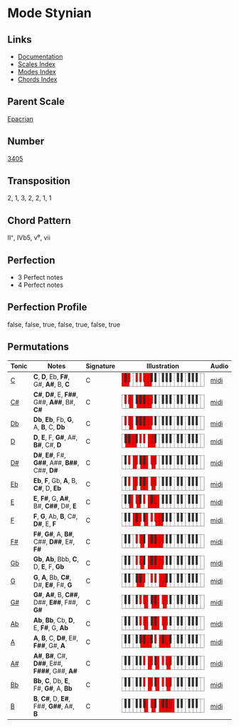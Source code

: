 # Mode Stynian

## Links

- [Documentation](README.md)
- [Scales Index](Scales.md)
- [Modes Index](Modes.md)
- [Chords Index](Chords.md)

## Parent Scale

[Epacrian](ScaleEpacrian.md)

## Number

[3405](https://ianring.com/musictheory/scales/3405)

## Transposition

2, 1, 3, 2, 2, 1, 1

## Chord Pattern

II⁺, IVb5, v⁰, vii

## Perfection

- 3 Perfect notes
- 4 Perfect notes

## Perfection Profile

false, false, true, false, true, false, true

## Permutations

| Tonic | Notes | Signature | Illustration | Audio |
|-------|-------|-----------|--------------|-------|
| [C](ModeCNaturalStynian.md) | **C**, **D**, Eb, **F#**, G#, **A#**, B, **C** | C | ![CNaturalStynian](ModeCNaturalStynian.png) | [midi](https://github.com/edipermadi/music/blob/main/docs/ModeCNaturalStynian.mid?raw=true) |
| [C#](ModeCSharpStynian.md) | **C#**, **D#**, E, **F##**, G##, **A##**, B#, **C#** | C | ![CSharpStynian](ModeCSharpStynian.png) | [midi](https://github.com/edipermadi/music/blob/main/docs/ModeCSharpStynian.mid?raw=true) |
| [Db](ModeDFlatStynian.md) | **Db**, **Eb**, Fb, **G**, A, **B**, C, **Db** | C | ![DFlatStynian](ModeDFlatStynian.png) | [midi](https://github.com/edipermadi/music/blob/main/docs/ModeDFlatStynian.mid?raw=true) |
| [D](ModeDNaturalStynian.md) | **D**, **E**, F, **G#**, A#, **B#**, C#, **D** | C | ![DNaturalStynian](ModeDNaturalStynian.png) | [midi](https://github.com/edipermadi/music/blob/main/docs/ModeDNaturalStynian.mid?raw=true) |
| [D#](ModeDSharpStynian.md) | **D#**, **E#**, F#, **G##**, A##, **B##**, C##, **D#** | C | ![DSharpStynian](ModeDSharpStynian.png) | [midi](https://github.com/edipermadi/music/blob/main/docs/ModeDSharpStynian.mid?raw=true) |
| [Eb](ModeEFlatStynian.md) | **Eb**, **F**, Gb, **A**, B, **C#**, D, **Eb** | C | ![EFlatStynian](ModeEFlatStynian.png) | [midi](https://github.com/edipermadi/music/blob/main/docs/ModeEFlatStynian.mid?raw=true) |
| [E](ModeENaturalStynian.md) | **E**, **F#**, G, **A#**, B#, **C##**, D#, **E** | C | ![ENaturalStynian](ModeENaturalStynian.png) | [midi](https://github.com/edipermadi/music/blob/main/docs/ModeENaturalStynian.mid?raw=true) |
| [F](ModeFNaturalStynian.md) | **F**, **G**, Ab, **B**, C#, **D#**, E, **F** | C | ![FNaturalStynian](ModeFNaturalStynian.png) | [midi](https://github.com/edipermadi/music/blob/main/docs/ModeFNaturalStynian.mid?raw=true) |
| [F#](ModeFSharpStynian.md) | **F#**, **G#**, A, **B#**, C##, **D##**, E#, **F#** | C | ![FSharpStynian](ModeFSharpStynian.png) | [midi](https://github.com/edipermadi/music/blob/main/docs/ModeFSharpStynian.mid?raw=true) |
| [Gb](ModeGFlatStynian.md) | **Gb**, **Ab**, Bbb, **C**, D, **E**, F, **Gb** | C | ![GFlatStynian](ModeGFlatStynian.png) | [midi](https://github.com/edipermadi/music/blob/main/docs/ModeGFlatStynian.mid?raw=true) |
| [G](ModeGNaturalStynian.md) | **G**, **A**, Bb, **C#**, D#, **E#**, F#, **G** | C | ![GNaturalStynian](ModeGNaturalStynian.png) | [midi](https://github.com/edipermadi/music/blob/main/docs/ModeGNaturalStynian.mid?raw=true) |
| [G#](ModeGSharpStynian.md) | **G#**, **A#**, B, **C##**, D##, **E##**, F##, **G#** | C | ![GSharpStynian](ModeGSharpStynian.png) | [midi](https://github.com/edipermadi/music/blob/main/docs/ModeGSharpStynian.mid?raw=true) |
| [Ab](ModeAFlatStynian.md) | **Ab**, **Bb**, Cb, **D**, E, **F#**, G, **Ab** | C | ![AFlatStynian](ModeAFlatStynian.png) | [midi](https://github.com/edipermadi/music/blob/main/docs/ModeAFlatStynian.mid?raw=true) |
| [A](ModeANaturalStynian.md) | **A**, **B**, C, **D#**, E#, **F##**, G#, **A** | C | ![ANaturalStynian](ModeANaturalStynian.png) | [midi](https://github.com/edipermadi/music/blob/main/docs/ModeANaturalStynian.mid?raw=true) |
| [A#](ModeASharpStynian.md) | **A#**, **B#**, C#, **D##**, E##, **F###**, G##, **A#** | C | ![ASharpStynian](ModeASharpStynian.png) | [midi](https://github.com/edipermadi/music/blob/main/docs/ModeASharpStynian.mid?raw=true) |
| [Bb](ModeBFlatStynian.md) | **Bb**, **C**, Db, **E**, F#, **G#**, A, **Bb** | C | ![BFlatStynian](ModeBFlatStynian.png) | [midi](https://github.com/edipermadi/music/blob/main/docs/ModeBFlatStynian.mid?raw=true) |
| [B](ModeBNaturalStynian.md) | **B**, **C#**, D, **E#**, F##, **G##**, A#, **B** | C | ![BNaturalStynian](ModeBNaturalStynian.png) | [midi](https://github.com/edipermadi/music/blob/main/docs/ModeBNaturalStynian.mid?raw=true) |
